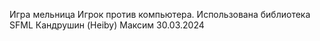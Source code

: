 Игра мельница
Игрок против компьютера.
Использована библиотека SFML
Кандрушин (Heiby) Максим 30.03.2024
